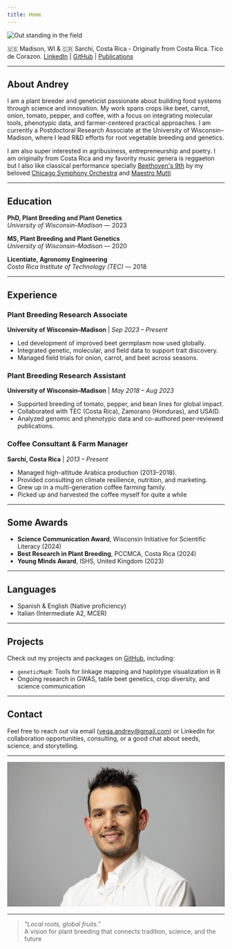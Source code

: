```yaml
---
title: Home
---
```


![Out standing in the field](./assets/field.jpg)

🇺🇸 Madison, WI & 🇨🇷 Sarchí, Costa Rica  - Originally from Costa Rica. Tico de Corazon.
[LinkedIn](https://www.linkedin.com/in/vegaalfaro) | [GitHub](https://github.com/vegaalfaro) | [Publications](https://orcid.org/0000-0002-3293-9456)  


---

## About Andrey

I am a plant breeder and geneticist passionate about building food systems through science and innovation. My work spans crops like beet, carrot, onion, tomato, pepper, and coffee, with a focus on integrating molecular tools, phenotypic data, and farmer-centered practical approaches. I am currently a Postdoctoral Research Associate at the University of Wisconsin–Madison, where I lead R&D efforts for root vegetable breeding and genetics.

I am also super interested in agribusiness, entrepreneurship and poetry. I am originally from Costa Rica and my favority music genera is reggaeton but I also like classical performance specially [Beethoven's 9th](https://www.youtube.com/watch?v=rOjHhS5MtvA) by my beloved [Chicago Symphony Orchestra](https://cso.org/) and [Maestro Mutti](https://www.riccardomuti.com/en/)

---

## Education

**PhD, Plant Breeding and Plant Genetics**  
*University of Wisconsin–Madison* — 2023

**MS, Plant Breeding and Plant Genetics**  
*University of Wisconsin–Madison* — 2020

**Licentiate, Agronomy Engineering**  
*Costa Rica Institute of Technology (TEC)* — 2018

---

## Experience

### Plant Breeding Research Associate  
**University of Wisconsin–Madison** | *Sep 2023 – Present*  
- Led development of improved beet germplasm now used globally.  
- Integrated genetic, molecular, and field data to support trait discovery.  
- Managed field trials for onion, carrot, and beet across seasons.

### Plant Breeding Research Assistant  
**University of Wisconsin–Madison** | *May 2018 – Aug 2023*  
- Supported breeding of tomato, pepper, and bean lines for global impact.  
- Collaborated with TEC (Costa Rica), Zamorano (Honduras), and USAID.  
- Analyzed genomic and phenotypic data and co-authored peer-reviewed publications.

### Coffee Consultant & Farm Manager  
**Sarchí, Costa Rica** | *2013 – Present*  
- Managed high-altitude Arabica production (2013–2018).  
- Provided consulting on climate resilience, nutrition, and marketing.  
- Grew up in a multi-generation coffee farming family.
- Picked up and harvested the coffee myself for quite a while

---

## Some Awards

- **Science Communication Award**, Wisconsin Initiative for Scientific Literacy (2024)  
- **Best Research in Plant Breeding**, PCCMCA, Costa Rica (2024)  
- **Young Minds Award**, ISHS, United Kingdom (2023)  

---

## Languages

- Spanish & English (Native proficiency)  
- Italian (Intermediate A2, MCER)  

---

## Projects

Check out my projects and packages on [GitHub](https://github.com/vegaalfaro), including:
- `geneticMapR`: Tools for linkage mapping and haplotype visualization in R  
- Ongoing research in GWAS, table beet genetics, crop diversity, and science communication


---

## Contact

Feel free to reach out via email (vega.andrey@gmail.com) or LinkedIn for collaboration opportunities, consulting, or a good chat about seeds, science, and storytelling.

---

![My headshot](./assets/headshot.jpg)

---

> *"Local roots, global fruits."*  
>  A vision for plant breeding that connects tradition, science, and the future

